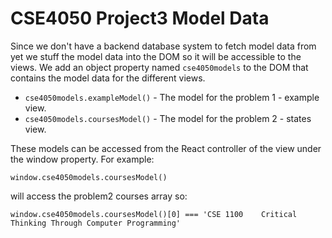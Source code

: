 # CSE4050 Project3 Model Data

Since we don't have a backend database system to fetch model data from yet we stuff the model
data into the DOM so it will be accessible to the views.  We add an object
property named `cse4050models` to the DOM that contains the model data for the different views.

* `cse4050models.exampleModel()` - The model for the problem 1 - example view.
* `cse4050models.coursesModel()`  - The model for the problem 2 - states view.

These models can be accessed from the React controller of the view under the window property.
For example:

    window.cse4050models.coursesModel()

will access the problem2 courses array so:

    window.cse4050models.coursesModel()[0] === 'CSE 1100	Critical Thinking Through Computer Programming'
